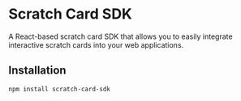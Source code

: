 # Scratch Card SDK

A React-based scratch card SDK that allows you to easily integrate interactive scratch cards into your web applications.

## Installation

```bash
npm install scratch-card-sdk

